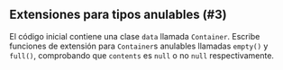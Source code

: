 ## Extensiones para tipos anulables (#3)

El código inicial contiene una clase `data` llamada `Container`. Escribe funciones de extensión para `Container`s anulables llamadas `empty()` y `full()`, comprobando que `contents` es `null` o no `null` respectivamente.